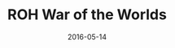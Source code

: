 ---
title: ROH War of the Worlds

location: Terminal 5, New York City, NY
date: 2016-05-14
cagematch: https://www.cagematch.net/?id=1&nr=146489

tweets:
  - https://twitter.com/thomasABoyt/status/731620977851928576
  - https://twitter.com/thomasABoyt/status/731625158146990080
  - https://twitter.com/thomasABoyt/status/731671296510136320
  - https://twitter.com/thomasABoyt/status/731671487216812032
---